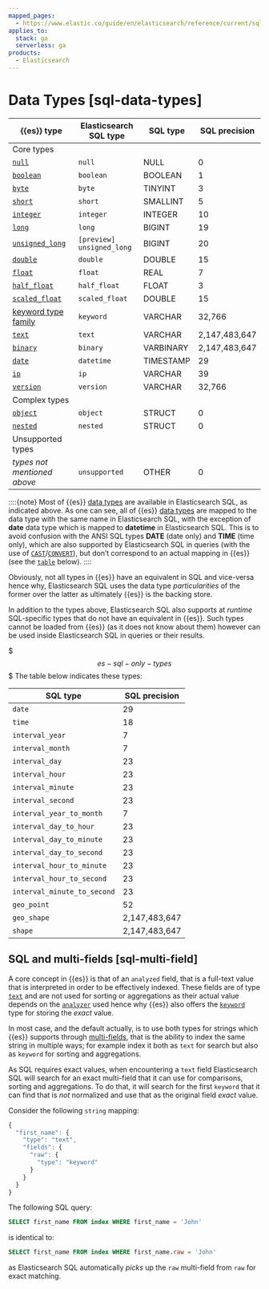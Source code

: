 ```yaml
---
mapped_pages:
  - https://www.elastic.co/guide/en/elasticsearch/reference/current/sql-data-types.html
applies_to:
  stack: ga
  serverless: ga
products:
  - Elasticsearch
---
```


# Data Types [sql-data-types]

| {{es}} type | Elasticsearch SQL type | SQL type | SQL precision |
| --- | --- | --- | --- |
| Core types |
| [`null`](elasticsearch://reference/elasticsearch/mapping-reference/null-value.md) | `null` | NULL | 0 |
| [`boolean`](elasticsearch://reference/elasticsearch/mapping-reference/boolean.md) | `boolean` | BOOLEAN | 1 |
| [`byte`](elasticsearch://reference/elasticsearch/mapping-reference/number.md) | `byte` | TINYINT | 3 |
| [`short`](elasticsearch://reference/elasticsearch/mapping-reference/number.md) | `short` | SMALLINT | 5 |
| [`integer`](elasticsearch://reference/elasticsearch/mapping-reference/number.md) | `integer` | INTEGER | 10 |
| [`long`](elasticsearch://reference/elasticsearch/mapping-reference/number.md) | `long` | BIGINT | 19 |
| [`unsigned_long`](elasticsearch://reference/elasticsearch/mapping-reference/number.md) | `[preview] unsigned_long` | BIGINT | 20 |
| [`double`](elasticsearch://reference/elasticsearch/mapping-reference/number.md) | `double` | DOUBLE | 15 |
| [`float`](elasticsearch://reference/elasticsearch/mapping-reference/number.md) | `float` | REAL | 7 |
| [`half_float`](elasticsearch://reference/elasticsearch/mapping-reference/number.md) | `half_float` | FLOAT | 3 |
| [`scaled_float`](elasticsearch://reference/elasticsearch/mapping-reference/number.md) | `scaled_float` | DOUBLE | 15 |
| [keyword type family](elasticsearch://reference/elasticsearch/mapping-reference/keyword.md) | `keyword` | VARCHAR | 32,766 |
| [`text`](elasticsearch://reference/elasticsearch/mapping-reference/text.md) | `text` | VARCHAR | 2,147,483,647 |
| [`binary`](elasticsearch://reference/elasticsearch/mapping-reference/binary.md) | `binary` | VARBINARY | 2,147,483,647 |
| [`date`](elasticsearch://reference/elasticsearch/mapping-reference/date.md) | `datetime` | TIMESTAMP | 29 |
| [`ip`](elasticsearch://reference/elasticsearch/mapping-reference/ip.md) | `ip` | VARCHAR | 39 |
| [`version`](elasticsearch://reference/elasticsearch/mapping-reference/version.md) | `version` | VARCHAR | 32,766 |
| Complex types |
| [`object`](elasticsearch://reference/elasticsearch/mapping-reference/object.md) | `object` | STRUCT | 0 |
| [`nested`](elasticsearch://reference/elasticsearch/mapping-reference/nested.md) | `nested` | STRUCT | 0 |
| Unsupported types |
| *types not mentioned above* | `unsupported` | OTHER | 0 |

::::{note}
Most of {{es}} [data types](elasticsearch://reference/elasticsearch/mapping-reference/field-data-types.md) are available in Elasticsearch SQL, as indicated above. As one can see, all of {{es}} [data types](elasticsearch://reference/elasticsearch/mapping-reference/field-data-types.md) are mapped to the data type with the same name in Elasticsearch SQL, with the exception of **date** data type which is mapped to **datetime** in Elasticsearch SQL. This is to avoid confusion with the ANSI SQL types **DATE** (date only) and **TIME** (time only), which are also supported by Elasticsearch SQL in queries (with the use of [`CAST`](sql-functions-type-conversion.md#sql-functions-type-conversion-cast)/[`CONVERT`](sql-functions-type-conversion.md#sql-functions-type-conversion-convert)), but don’t correspond to an actual mapping in {{es}} (see the [`table`](#es-sql-only-types) below).
::::


Obviously, not all types in {{es}} have an equivalent in SQL and vice-versa hence why, Elasticsearch SQL uses the data type *particularities* of the former over the latter as ultimately {{es}} is the backing store.

In addition to the types above, Elasticsearch SQL also supports at *runtime* SQL-specific types that do not have an equivalent in {{es}}. Such types cannot be loaded from {{es}} (as it does not know about them) however can be used inside Elasticsearch SQL in queries or their results.

$$$es-sql-only-types$$$
The table below indicates these types:

| SQL type | SQL precision |
| --- | --- |
| `date` | 29 |
| `time` | 18 |
| `interval_year` | 7 |
| `interval_month` | 7 |
| `interval_day` | 23 |
| `interval_hour` | 23 |
| `interval_minute` | 23 |
| `interval_second` | 23 |
| `interval_year_to_month` | 7 |
| `interval_day_to_hour` | 23 |
| `interval_day_to_minute` | 23 |
| `interval_day_to_second` | 23 |
| `interval_hour_to_minute` | 23 |
| `interval_hour_to_second` | 23 |
| `interval_minute_to_second` | 23 |
| `geo_point` | 52 |
| `geo_shape` | 2,147,483,647 |
| `shape` | 2,147,483,647 |


## SQL and multi-fields [sql-multi-field]

A core concept in {{es}} is that of an `analyzed` field, that is a full-text value that is interpreted in order to be effectively indexed. These fields are of type [`text`](elasticsearch://reference/elasticsearch/mapping-reference/text.md) and are not used for sorting or aggregations as their actual value depends on the [`analyzer`](elasticsearch://reference/elasticsearch/mapping-reference/analyzer.md) used hence why {{es}} also offers the [`keyword`](elasticsearch://reference/elasticsearch/mapping-reference/keyword.md) type for storing the *exact* value.

In most case, and the default actually, is to use both types for strings which {{es}} supports through [multi-fields](elasticsearch://reference/elasticsearch/mapping-reference/multi-fields.md), that is the ability to index the same string in multiple ways; for example index it both as `text` for search but also as `keyword` for sorting and aggregations.

As SQL requires exact values, when encountering a `text` field Elasticsearch SQL will search for an exact multi-field that it can use for comparisons, sorting and aggregations. To do that, it will search for the first `keyword` that it can find that is *not* normalized and use that as the original field *exact* value.

Consider the following `string` mapping:

```js
{
  "first_name": {
    "type": "text",
    "fields": {
      "raw": {
        "type": "keyword"
      }
    }
  }
}
```

The following SQL query:

```sql
SELECT first_name FROM index WHERE first_name = 'John'
```

is identical to:

```sql
SELECT first_name FROM index WHERE first_name.raw = 'John'
```

as Elasticsearch SQL automatically *picks* up the `raw` multi-field from `raw` for exact matching.
